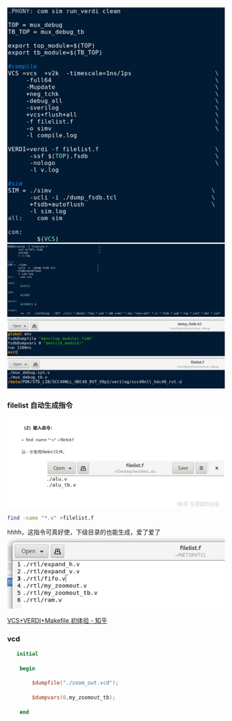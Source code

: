 ![500](https://raw.githubusercontent.com/acdefg/cdn/main/obsidian/20230527112358.png)
![](https://raw.githubusercontent.com/acdefg/cdn/main/obsidian/20230527112423.png)
![](https://raw.githubusercontent.com/acdefg/cdn/main/obsidian/20230527112525.png)
![](https://raw.githubusercontent.com/acdefg/cdn/main/obsidian/20230527112545.png)

### filelist 自动生成指令
![](https://raw.githubusercontent.com/acdefg/cdn/main/obsidian/20230527115954.png)

```bash
find -name "*.v" >filelist.f
```
hhhh，这指令可真好使，下级目录的也能生成，爱了爱了
![](https://raw.githubusercontent.com/acdefg/cdn/main/obsidian/20230527120317.png)

[VCS+VERDI+Makefile 初体验 - 知乎](https://zhuanlan.zhihu.com/p/563041890)

### vcd

```verilog
   initial

    begin

        $dumpfile("./zoom_out.vcd");

        $dumpvars(0,my_zoomout_tb);

    end
    
```